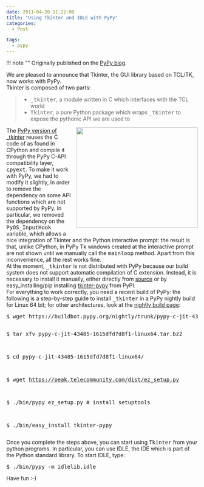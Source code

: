 ```yaml
---
date: 2011-04-20 11:22:00
title: "Using Tkinter and IDLE with PyPy"
categories:
  - Post

tags:
  - pypy
---
```


!!! note ""
    Originally published on the [PyPy blog](https://pypy.org/posts/2011/04/using-tkinter-and-idle-with-pypy-6156563216925585965.html).


<html><body><p>We are pleased to announce that Tkinter, the GUI library based on TCL/TK, now
works with PyPy.<br>
Tkinter is composed of two parts:<br>

</p>
<!-- more -->
<blockquote>
<ul class="simple">
<li><tt class="docutils literal">_tkinter</tt>, a module written in C which interfaces with the TCL world</li>
<li><tt class="docutils literal">Tkinter</tt>, a pure Python package which wraps <tt class="docutils literal">_tkinter</tt> to expose the
pythonic API we are used to</li>
</ul>
</blockquote>
<div class="separator" style="clear: both; text-align: center;">
</div>
<div class="separator" style="clear: both; text-align: center;">
<a href="https://4.bp.blogspot.com/-MnwNRQAgGvU/Ta6zPmuA7MI/AAAAAAAAAMs/k1_boT54q-I/s1600/idle.png" style="clear: right; float: right; margin-bottom: 1em; margin-left: 1em;"><img border="0" height="264" src="https://4.bp.blogspot.com/-MnwNRQAgGvU/Ta6zPmuA7MI/AAAAAAAAAMs/k1_boT54q-I/s320/idle.png" width="320"></a></div>
The <a class="reference external" href="https://bitbucket.org/pypy/tkinter">PyPy version of _tkinter</a> reuses the C code of as found in CPython and
compile it through the PyPy C-API compatibility layer, <tt class="docutils literal">cpyext</tt>.  To make it
work with PyPy, we had to modify it slightly, in order to remove the
dependency on some API functions which are not supported by PyPy.  In particular, we
removed the dependency on the <tt class="docutils literal">PyOS_InputHook</tt> variable, which allows a nice
integration of Tkinter and the Python interactive prompt: the result is that,
unlike CPython, in PyPy Tk windows created at the interactive prompt are not
shown until we manually call the <tt class="docutils literal">mainloop</tt> method.  Apart from this
inconvenience, all the rest works fine.<br>
At the moment, <tt class="docutils literal">_tkinter</tt> is not distributed with PyPy because our build
system does not support automatic compilation of C extension.  Instead, it is
necessary to install it manually, either directly from <a class="reference external" href="https://bitbucket.org/pypy/tkinter">source</a> or by
easy_installing/pip installing <a class="reference external" href="https://pypi.python.org/pypi/tkinter-pypy/">tkinter-pypy</a> from PyPI.<br>
For everything to work correctly, you need a recent build of PyPy: the
following is a step-by-step guide to install <tt class="docutils literal">_tkinter</tt> in a PyPy nightly
build for Linux 64 bit; for other architectures, look at the <a class="reference external" href="https://buildbot.pypy.org/nightly/trunk/">nightly build
page</a>:<br>
<pre class="literal-block">$ wget https://buildbot.pypy.org/nightly/trunk/pypy-c-jit-43485-1615dfd7d8f1-linux64.tar.bz2

$ tar xfv pypy-c-jit-43485-1615dfd7d8f1-linux64.tar.bz2

$ cd pypy-c-jit-43485-1615dfd7d8f1-linux64/

$ wget https://peak.telecommunity.com/dist/ez_setup.py

$ ./bin/pypy ez_setup.py    # install setuptools

$ ./bin/easy_install tkinter-pypy
</pre>
Once you complete the steps above, you can start using <tt class="docutils literal">Tkinter</tt> from your
python programs.  In particular, you can use IDLE, the IDE which is part of
the Python standard library.  To start IDLE, type:<br>
<pre class="literal-block">$ ./bin/pypy -m idlelib.idle
</pre>
Have fun :-)</body></html>
